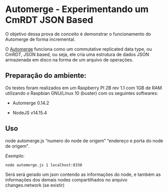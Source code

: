 Automerge - Experimentando um CmRDT JSON Based
==============================================

O objetivo dessa prova de conceito é demonstrar o funcionamento do Automerge de forma incremental.


O [Automerge](https://github.com/automerge/automerge) funciona como um
commutative replicated data type, ou CmRDT, JSON based, ou seja, ele cria uma
estrutura de dados JSON armazenada em disco na forma de um arquivo de operações.


Preparação do ambiente:
-----------------------

Os testes foram realizados em um Raspberry PI 2B rev 1.1 com 1GB de RAM
utilizando o Raspbian GNU/Linux 10 (buster) com os seguintes softwares:

-   Automerge 0.14.2

-   NodeJS v14.15.4
 

Uso
---


node automerge.js “numero do node de origem” “endereço e porta do node de
origem”.


*Exemplo:*

~~~~~~~~~~~~~~~~~~~~~~~~~~~~~~~~~~~~~~~~~~~~~~~~~~~~~~~~~~~~~~~~~~~~~~~~~~~~~~~~
node automerge.js 1 localhost:8330
~~~~~~~~~~~~~~~~~~~~~~~~~~~~~~~~~~~~~~~~~~~~~~~~~~~~~~~~~~~~~~~~~~~~~~~~~~~~~~~~


Será será gerado um json contendo as informações do node, e também as informações 
dos demais nodes compartilhados no arquivo changes.network (se existir)
